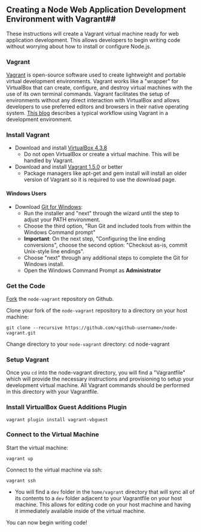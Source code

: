 ## Creating a Node Web Application Development Environment with Vagrant##

These instructions will create a Vagrant virtual machine ready for web application development.
This allows developers to begin writing code without worrying about how to install or configure Node.js.

### Vagrant ###

[Vagrant](http://docs.vagrantup.com/v2/why-vagrant/index.html) is open-source software used to create lightweight and portable virtual development environments. Vagrant works like a "wrapper" for VirtualBox that can create, configure, and destroy virtual machines with the use of its own terminal commands. Vagrant facilitates the setup of environments without any direct interaction with VirtualBox and allows developers to use preferred editors and browsers in their native operating system. [This blog](http://mitchellh.com/the-tao-of-vagrant) describes a typical workflow using Vagrant in a development environment.

###  Install Vagrant ###

- Download and install [VirtualBox 4.3.8](https://www.virtualbox.org/wiki/Download_Old_Builds_4_3)
  - Do not open VirtualBox or create a virtual machine. This will be handled by Vagrant.
- Download and install [Vagrant 1.5.0](http://www.vagrantup.com/downloads.html) or better
  - Package managers like apt-get and gem install will install an older version of Vagrant so it is required to use the download page.

#### Windows Users ####

- Download [Git for Windows](http://msysgit.github.io/):
  - Run the installer and "next" through the wizard until the step to adjust your PATH environment.
  - Choose the third option, "Run Git and included tools from within the Windows Command prompt"
  - **Important**: On the next step, "Configuring the line ending conversions", choose the second option:       "Checkout as-is, commit Unix-style line endings".
  - Choose "next" through any additional steps to complete the Git for Windows install.
  - Open the Windows Command Prompt as **Administrator**

### Get the Code ###  

[Fork](http://github.com/lynnaloo/node-vagrant) the `node-vagrant` repository on Github.

Clone your fork of the `node-vagrant` repository to a directory on your host machine:

    git clone --recursive https://github.com/<github-username>/node-vagrant.git

Change directory to your `node-vagrant` directory:
    cd node-vagrant

### Setup Vagrant ###

Once you `cd` into the node-vagrant directory, you will find a "Vagrantfile" which will provide
the necessary instructions and provisioning to setup your development virtual machine. All Vagrant commands
should be performed in this directory with your Vagrantfile.

### Install VirtualBox Guest Additions Plugin

    vagrant plugin install vagrant-vbguest

### Connect to the Virtual Machine ###

Start the virtual machine:

    vagrant up

Connect to the virtual machine via ssh:

    vagrant ssh

- You will find a `dev` folder in the `home/vagrant` directory that will sync all of its contents
  to a `dev` folder adjacent to your Vagrantfile on your host machine. This allows for editing code
  on your host machine and having it immediately available inside of the virtual machine.

You can now begin writing code!
